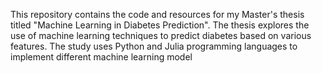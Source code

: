 This repository contains the code and resources for my Master's thesis titled "Machine Learning in Diabetes Prediction". The thesis explores the use of machine learning techniques to predict diabetes based on various features. The study uses Python and Julia programming languages to implement different machine learning model
